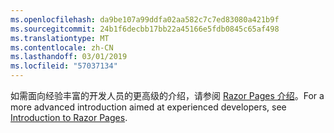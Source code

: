 ```yaml
---
ms.openlocfilehash: da9be107a99ddfa02aa582c7c7ed83080a421b9f
ms.sourcegitcommit: 24b1f6decbb17bb22a45166e5fdb0845c65af498
ms.translationtype: MT
ms.contentlocale: zh-CN
ms.lasthandoff: 03/01/2019
ms.locfileid: "57037134"
---
```

<span data-ttu-id="ee4e2-101">如需面向经验丰富的开发人员的更高级的介绍，请参阅 [Razor Pages 介绍](xref:razor-pages/index)。</span><span class="sxs-lookup"><span data-stu-id="ee4e2-101">For a more advanced introduction aimed at experienced developers, see [Introduction to Razor Pages](xref:razor-pages/index).</span></span>
